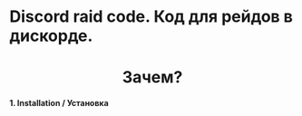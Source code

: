 # Discord raid code. Код для рейдов в дискорде.

<h1 align="center">Зачем?</h1> 

#### 1. Installation / Установка

